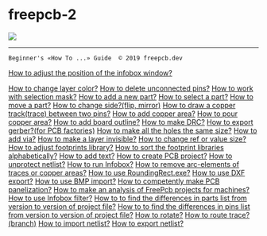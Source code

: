# freepcb-2

![](/How_to/pictures/upload.png)

***
`Beginner's «How To ...» Guide  © 2019 freepcb.dev`

[How to adjust the position of the infobox window?](/How_to/IB_win_pos.md)

[How to change layer color?]()
[How to delete unconnected pins?]()
[How to work with selection mask?]()
[How to add a new part?]()
[How to select a part?]()
[How to move a part?]()
[How to change side?(flip, mirror)]()
[How to draw a copper track(trace) between two pins?]()
[How to add copper area?]()
[How to pour copper area?]()
[How to add board outline?]()
[How to make DRC?]()
[How to export gerber?(for PCB factories)]()
[How to make all the holes the same size?]()
[How to add via?]()
[How to make a layer invisible?]()
[How to change ref or value size?]()
[How to adjust footprints library?]()
[How to sort the footprint libraries alphabetically?]()
[How to add text?]()
[How to create PCB project?]()
[How to unprotect netlist?]()
[How to run Infobox?]()
[How to remove arc-elements of traces or copper areas?]()
[How to use RoundingRect.exe?]()
[How to use DXF export?]()
[How to use BMP import?]()
[How to competently make PCB panelization?]()
[How to make an analysis of FreePcb projects for machines?]()
[How to use Infobox filter?]()
[How to to find the differences in parts list from version to version of project file?]()
[How to to find the differences in pins list from version to version of project file?]()
[How to rotate?]()
[How to route trace? (branch)]()
[How to import netlist?]()
[How to export netlist?]()
